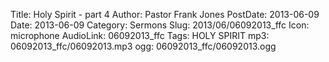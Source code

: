 Title: Holy Spirit - part 4
Author: Pastor Frank Jones
PostDate: 2013-06-09
Date: 2013-06-09
Category: Sermons
Slug: 2013/06/06092013_ffc
Icon: microphone
AudioLink: 06092013_ffc
Tags: HOLY SPIRIT
mp3: 06092013_ffc/06092013.mp3
ogg: 06092013_ffc/06092013.ogg
